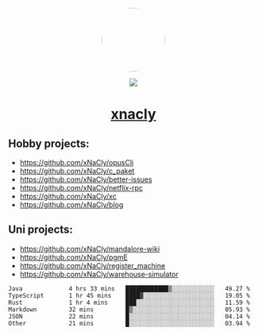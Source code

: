 <p align="center">
  <img style="border-radius: 100px" width="128" height="128" src="https://avatars.githubusercontent.com/u/47723417?v=4"/>
</p>
<p align="center">
  <img src="https://komarev.com/ghpvc/?username=xnacly&&style=flat-square"/>
</p>

<h1 align="center"><a href="https://xnacly.me"> xnacly</a> </h1>

## Hobby projects:
- https://github.com/xNaCly/opusCli
- https://github.com/xNaCly/c_paket
- https://github.com/xNaCly/better-issues
- https://github.com/xNaCly/netflix-rpc
- https://github.com/xNaCly/xc
- https://github.com/xNaCly/blog

## Uni projects:
- https://github.com/xNaCly/mandalore-wiki
- https://github.com/xNaCly/pgmE
- https://github.com/xNaCly/register_machine
- https://github.com/xNaCly/warehouse-simulator


<!--START_SECTION:waka-->

```text
Java             4 hrs 33 mins   ████████████▒░░░░░░░░░░░░   49.27 %
TypeScript       1 hr 45 mins    ████▓░░░░░░░░░░░░░░░░░░░░   19.05 %
Rust             1 hr 4 mins     ███░░░░░░░░░░░░░░░░░░░░░░   11.59 %
Markdown         32 mins         █▒░░░░░░░░░░░░░░░░░░░░░░░   05.93 %
JSON             22 mins         █░░░░░░░░░░░░░░░░░░░░░░░░   04.14 %
Other            21 mins         █░░░░░░░░░░░░░░░░░░░░░░░░   03.94 %
```

<!--END_SECTION:waka-->
